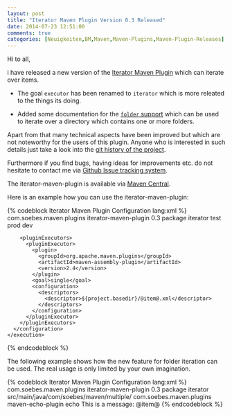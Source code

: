 ```yaml
---
layout: post
title: "Iterator Maven Plugin Version 0.3 Released"
date: 2014-07-23 12:51:00
comments: true
categories: [Neuigkeiten,BM,Maven,Maven-Plugins,Maven-Plugin-Releases]
---
```

Hi to all,

i have released a new version of the [Iterator Maven Plugin](http://khmarbaise.github.io/iterator-maven-plugin/) 
which can iterate over items.

 * The goal `executor` has been renamed to `iterator` which is more releated to the things its doing.

 * Added some documentation for the 
   [`folder` support](http://khmarbaise.github.io/iterator-maven-plugin/iterator-folder.html) 
   which can be used to iterate over a directory which contains one or more folders.

Apart from that many technical aspects have been improved but which are not
noteworthy for the users of this plugin. Anyone who is interested in such details 
just take a look into the [git history of the project](https://github.com/khmarbaise/iterator-maven-plugin).

Furthermore if you find bugs, having ideas for improvements etc. do not hesitate
to contact me via [Github Issue tracking system](https://github.com/khmarbaise/iterator-maven-plugin/issues).

The iterator-maven-plugin is available via 
[Maven Central](http://search.maven.org/#search|ga|1|a%3A%22iterator-maven-plugin%22).

<!-- more -->

Here is an example how you can use the iterator-maven-plugin:

{% codeblock Iterator Maven Plugin Configuration lang:xml %}
<plugin>
  <groupId>com.soebes.maven.plugins</groupId>
  <artifactId>iterator-maven-plugin</artifactId>
  <version>0.3</version>
  <executions>
    <execution>
      <phase>package</phase>
      <goals>
        <goal>iterator</goal>
      </goals>
      <configuration>
        <items>
          <item>test</item>
          <item>prod</item>
          <item>dev</item>
        </items>
 
        <pluginExecutors>
          <pluginExecutor>
            <plugin>
              <groupId>org.apache.maven.plugins</groupId>
              <artifactId>maven-assembly-plugin</artifactId>
              <version>2.4</version>
            </plugin>
            <goal>single</goal>
            <configuration>
              <descriptors>
                <descriptor>${project.basedir}/@item@.xml</descriptor>
              </descriptors>
            </configuration>
          </pluginExecutor>
        </pluginExecutors>
      </configuration>
    </execution>
  </executions>
</plugin>
{% endcodeblock %}

The following example shows how the new feature for folder iteration can be used. The
real usage is only limited by your own imagination.

{% codeblock Iterator Maven Plugin Configuration lang:xml %}
<plugin>
  <groupId>com.soebes.maven.plugins</groupId>
  <artifactId>iterator-maven-plugin</artifactId>
  <version>0.3</version>
  <executions>
    <execution>
      <phase>package</phase>
      <goals>
        <goal>iterator</goal>
      </goals>
      <configuration>
        <folder>src/main/java/com/soebes/maven/multiple/</folder>
        <pluginExecutors>
          <pluginExecutor>
            <plugin>
              <groupId>com.soebes.maven.plugins</groupId>
              <artifactId>maven-echo-plugin</artifactId>
            </plugin>
            <goal>echo</goal>
            <configuration>
              <echos>
                <echo>This is a message: @item@</echo>
              </echos>
            </configuration>
          </pluginExecutor>
        </pluginExecutors>
      </configuration>
    </execution>
  </executions>
</plugin>
{% endcodeblock %}
